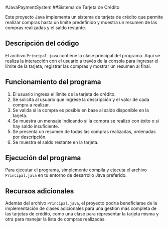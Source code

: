 #JavaPaymentSystem
##Sistema de Tarjeta de Crédito

Este proyecto Java implementa un sistema de tarjeta de crédito que permite realizar compras hasta un límite predefinido y muestra un resumen de las compras realizadas y el saldo restante.

## Descripción del código

El archivo `Principal.java` contiene la clase principal del programa. Aquí se realiza la interacción con el usuario a través de la consola para ingresar el límite de la tarjeta, registrar las compras y mostrar un resumen al final.

## Funcionamiento del programa

1. El usuario ingresa el límite de la tarjeta de crédito.
2. Se solicita al usuario que ingrese la descripción y el valor de cada compra a realizar.
3. Se valida si la compra es posible en base al saldo disponible en la tarjeta.
4. Se muestra un mensaje indicando si la compra se realizó con éxito o si hay saldo insuficiente.
5. Se presenta un resumen de todas las compras realizadas, ordenadas por descripción.
6. Se muestra el saldo restante en la tarjeta.

## Ejecución del programa

Para ejecutar el programa, simplemente compila y ejecuta el archivo `Principal.java` en tu entorno de desarrollo Java preferido.

## Recursos adicionales

Además del archivo `Principal.java`, el proyecto podría beneficiarse de la implementación de clases adicionales para una gestión más completa de las tarjetas de crédito, como una clase para representar la tarjeta misma y otra para manejar la lista de compras realizadas.
